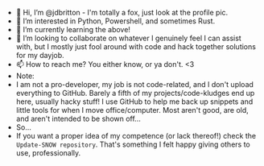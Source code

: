 - 👋 Hi, I’m @jdbritton - I'm totally a fox, just look at the profile pic.
- 👀 I’m interested in Python, Powershell, and sometimes Rust. 
- 🌱 I’m currently learning the above!
- 💞️ I’m looking to collaborate on whatever I genuinely feel I can assist with, but I mostly just fool around with code and hack together solutions for my dayjob.
- 📫 How to reach me? You either know, or ya don't. <3 
- Note:
- I am not a pro-developer, my job is not code-related, and I don't upload everything to GitHub. Barely a fifth of my projects/code-kludges end up here, usually hacky stuff! I use GitHub to help me back up snippets and little tools for when I move office/computer. Most aren't good, are old, and aren't intended to be shown off...
- So...
- If you want a proper idea of my competence (or lack thereof!) check the `Update-SNOW repository`. That's something I felt happy giving others to use, professionally.

<!---
jdbritton/jdbritton is a ✨ special ✨ repository because its `README.md` (this file) appears on your GitHub profile.
You can click the Preview link to take a look at your changes.
--->
